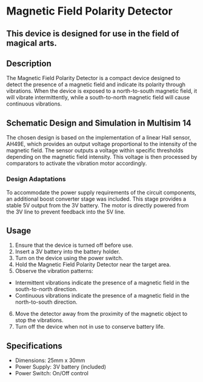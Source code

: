 # Magnetic Field Polarity Detector 
## This device is designed for use in the field of magical arts.

## Description
The Magnetic Field Polarity Detector is a compact device designed to detect the presence of a magnetic field and indicate its polarity through vibrations. When the device is exposed to a north-to-south magnetic field, it will vibrate intermittently, while a south-to-north magnetic field will cause continuous vibrations.

## Schematic Design and Simulation in Multisim 14
The chosen design is based on the implementation of a linear Hall sensor, AH49E, which provides an output voltage proportional to the intensity of the magnetic field. The sensor outputs a voltage within specific thresholds depending on the magnetic field intensity. This voltage is then processed by comparators to activate the vibration motor accordingly.

### Design Adaptations
To accommodate the power supply requirements of the circuit components, an additional boost converter stage was included. This stage provides a stable 5V output from the 3V battery. The motor is directly powered from the 3V line to prevent feedback into the 5V line.

## Usage
1. Ensure that the device is turned off before use.
2. Insert a 3V battery into the battery holder.
3. Turn on the device using the power switch.
4. Hold the Magnetic Field Polarity Detector near the target area.
5. Observe the vibration patterns:
- Intermittent vibrations indicate the presence of a magnetic field in the south-to-north direction.
- Continuous vibrations indicate the presence of a magnetic field in the north-to-south direction.
6. Move the detector away from the proximity of the magnetic object to stop the vibrations.
7. Turn off the device when not in use to conserve battery life.
  
## Specifications
- Dimensions: 25mm x 30mm
- Power Supply: 3V battery (included)
- Power Switch: On/Off control


